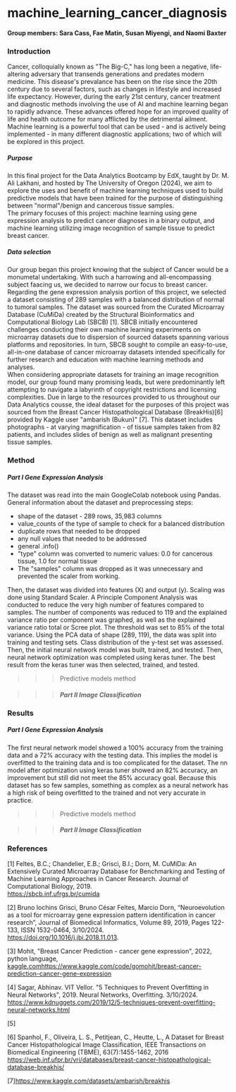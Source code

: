 # machine_learning_cancer_diagnosis
#### Group members: Sara Cass, Fae Matin, Susan Miyengi, and Naomi Baxter

### Introduction
Cancer, colloquially known as "The Big-C," has long been a negative, life-altering adversary that transends generations and predates modern medicine. This disease's prevalance has been on the rise since the 20th century due to several factors, such as changes in lifestyle and increased life expectancy. However, during the early 21st century, cancer treatment and diagnostic methods involving the use of AI and machine learning began to rapidly advance. These advances offered hope for an improved quality of life and health outcome for many afflicted by the detrimental ailment. Machine learning is a powerful tool that can be used - and is actively being implemented - in many different diagnostic applications; two of which will be explored in this project.


##### Purpose
In this final project for the Data Analytics Bootcamp by EdX, taught by Dr. M. Ali Lakhani, and hosted by The University of Oregon (2024), we aim to explore the uses and benefit of machine learning techniques used to build predictive models that have been trained for the purpose of distinguishing between "normal"/benign and cancerous tissue samples.<br/>
The primary focuses of this project: machine learning using gene expression analysis to predict cancer diagnoses in a binary output, and machine learning utilizing image recognition of sample tissue to predict breast cancer.

##### Data selection
Our group began this project knowing that the subject of Cancer would be a monumetal undertaking. With such a harrowing and all-encompassing subject faacing us, we decided to narrow our focus to breast cancer. <br/>
Regarding the gene expression analysis portion of this project, we selected a dataset consisting of 289 samples with a balanced distribution of normal to tumoral samples. 
The dataset was sourced from the Curated Microarray Database (CuMiDa) created by the Structural Bioinformatics and Computational Biology Lab (SBCB) [1]. SBCB initially encountered challenges conducting their own machine learning experiments on microarray datasets due to dispersion of sourced datasets spanning various platforms and repositories. In turn, SBCB sought to compile an easy-to-use, all-in-one database of cancer microarray datasets intended specifically for further research and education with machine learning methods and analyses.
<br/>
When considering appropriate datasets for training an image recognition model, our group found many promising leads, but were predominantly left attempting to navigate a labyrinth of copyright restrictions and licensing complexities. Due in large to the resources provided to us throughout our Data Analytics cousse, the ideal dataset for the purposes of this project was sourced from the Breast Cancer Histopathological Database (BreakHis)[6] provided by Kaggle user "ambarish (Bukun)" [7]. This dataset includes photographs - at varying magnification - of tissue samples taken from 82 patients, and includes slides of benign as well as malignant presenting tissue samples.  

### Method
##### Part I Gene Expression Analysis
The dataset was read into the main GoogleColab notebook using Pandas. General information about the dataset and preprocessing steps:
- shape of the dataset - 289 rows, 35,983 columns
- value_counts of the type of sample to check for a balanced distribution
- duplicate rows that needed to be dropped
- any null values that needed to be addressed
- general .info()
- "type" column was converted to numeric values: 0.0 for cancerous tissue, 1.0 for normal tissue
- The "samples" column was dropped as it was unnecessary and prevented the scaler from working.

Then, the dataset was divided into features (X) and output (y). Scaling was done using Standard Scaler. A Principle Component Analysis was conducted to reduce the very high number of features compared to samples. The number of components was reduced to 119 and the explained variance ratio per component was graphed, as well as the explained variance ratio total or Scree plot. The threshold was set to 85% of the total variance. Using the PCA data of shape (289, 119), the data was split into training and testing sets. Class distribution of the y-test set was assessed. Then, the initial neural network model was built, trained, and tested. Then, neural network optimization was completed using keras tuner. The best result from the keras tuner was then selected, trained, and tested.

>>>Predictive models method


>>>##### Part II Image Classification

### Results
##### Part I Gene Expression Analysis
The first neural network model showed a 100% accuracy from the training data and a 72% accuracy with the testing data. This implies the model is overfitted to the training data and is too complicated for the dataset. The nn model after optimization using keras tuner showed an 82% accuracy, an improvement but still did not meet the 85% accuracy goal. Because this dataset has so few samples, something as complex as a neural network has a high risk of being overfitted to the trained and not very accurate in practice.

>>>Predictive models method


>>>##### Part II Image Classification


### References
[1] Feltes, B.C.; Chandelier, E.B.; Grisci, B.I.; Dorn, M. CuMiDa: An Extensively Curated Microarray Database for Benchmarking and Testing of Machine Learning Approaches in Cancer Research. Journal of Computational Biology, 2019.<br/> https://sbcb.inf.ufrgs.br/cumida

[2] Bruno Iochins Grisci, Bruno César Feltes, Marcio Dorn, “Neuroevolution as a tool for microarray gene expression pattern identification in cancer research”, Journal of Biomedical Informatics, Volume 89, 2019, Pages 122-133, ISSN 1532-0464, 3/10/2024.<br/> https://doi.org/10.1016/j.jbi.2018.11.013.

[3] Mohit, "Breast Cancer Prediction - cancer gene expression", 2022, python language, [kaggle.com](https://www.kaggle.com/code/gomohit/breast-cancer-prediction-cancer-gene-expression)https://www.kaggle.com/code/gomohit/breast-cancer-prediction-cancer-gene-expression

[4] Sagar, Abhinav. VIT Vellor. "5 Techniques to Prevent Overfitting in Neural Networks", 2019. Neural Networks, Overfitting. 3/10/2024.<br/> https://www.kdnuggets.com/2019/12/5-techniques-prevent-overfitting-neural-networks.html

[5]





[6] Spanhol, F., Oliveira, L. S., Petitjean, C., Heutte, L., A Dataset for Breast Cancer Histopathological Image Classification, IEEE Transactions on Biomedical Engineering (TBME), 63(7):1455-1462, 2016<br/>
https://web.inf.ufpr.br/vri/databases/breast-cancer-histopathological-database-breakhis/

[7]https://www.kaggle.com/datasets/ambarish/breakhis
